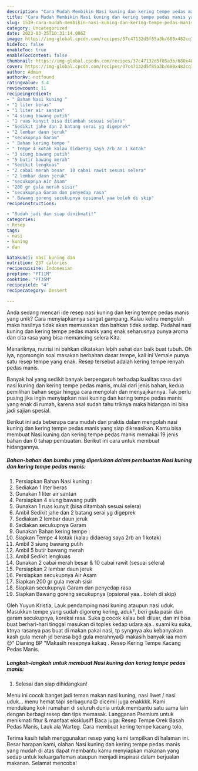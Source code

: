 ```yaml
---
description: "Cara Mudah Membikin Nasi kuning dan kering tempe pedas manis yang Lezat"
title: "Cara Mudah Membikin Nasi kuning dan kering tempe pedas manis yang Lezat"
slug: 1539-cara-mudah-membikin-nasi-kuning-dan-kering-tempe-pedas-manis-yang-lezat
category: Uncategorized
date: 2023-03-25T10:31:14.086Z
image: https://img-global.cpcdn.com/recipes/37c47132d5f85a3b/680x482cq70/nasi-kuning-dan-kering-tempe-pedas-manis-foto-resep-utama.jpg
hideToc: false
enableToc: true
enableTocContent: false
thumbnail: https://img-global.cpcdn.com/recipes/37c47132d5f85a3b/680x482cq70/nasi-kuning-dan-kering-tempe-pedas-manis-foto-resep-utama.jpg
cover: https://img-global.cpcdn.com/recipes/37c47132d5f85a3b/680x482cq70/nasi-kuning-dan-kering-tempe-pedas-manis-foto-resep-utama.jpg
author: Admin
authorAv: notfound
ratingvalue: 3.4
reviewcount: 11
recipeingredient:
- " Bahan Nasi kuning "
- "1 liter beras"
- "1 liter air santan"
- "4 siung bawang putih"
- "1 ruas kunyit bisa ditambah sesuai selera"
- "Sedikit jahe dan 2 batang serai yg digeprek"
- "2 lembar daun jeruk"
- "secukupnya Garam"
- " Bahan kering tempe "
- " Tempe 4 kotak kalau didaerag saya 2rb an 1 kotak"
- "3 siung bawang putih"
- "5 butir bawang merah"
- "Sedikit lengkuas"
- "2 cabai merah besar  10 cabai rawit sesuai selera"
- "2 lembar daun jeruk"
- "secukupnya Air Asam"
- "200 gr gula merah sisir"
- "secukupnya Garam dan penyedap rasa"
- " Bawang goreng secukupnya opsional yaa boleh di skip"
recipeinstructions:

- "Sudah jadi dan siap dinikmati!"
categories:
- Resep
tags:
- nasi
- kuning
- dan

katakunci: nasi kuning dan 
nutrition: 237 calories
recipecuisine: Indonesian
preptime: "PT11M"
cooktime: "PT35M"
recipeyield: "4"
recipecategory: Dessert

---
```





Anda sedang mencari ide resep nasi kuning dan kering tempe pedas manis yang unik? Cara menyiapkannya sangat gampang. Kalau keliru mengolah maka hasilnya tidak akan memuaskan dan bahkan tidak sedap. Padahal nasi kuning dan kering tempe pedas manis yang enak seharusnya punya aroma dan cita rasa yang bisa memancing selera Kita.





Menariknya, nutrisi ini bahkan dikatakan lebih sehat dan baik buat tubuh. Oh iya, ngomongin soal masakan berbahan dasar tempe, kali ini Vemale punya satu resep tempe yang enak. Resep tersebut adalah kering tempe renyah pedas manis.

Banyak hal yang sedikit banyak berpengaruh terhadap kualitas rasa dari nasi kuning dan kering tempe pedas manis, mulai dari jenis bahan, kedua pemilihan bahan segar hingga cara mengolah dan menyajikannya. Tak perlu pusing jika ingin menyiapkan nasi kuning dan kering tempe pedas manis yang enak di rumah, karena asal sudah tahu triknya maka hidangan ini bisa jadi sajian spesial.






Berikut ini ada beberapa cara mudah dan praktis dalam mengolah nasi kuning dan kering tempe pedas manis yang siap dikreasikan. Kamu bisa membuat Nasi kuning dan kering tempe pedas manis memakai 19 jenis bahan dan 0 tahap pembuatan. Berikut ini cara untuk membuat hidangannya.

<!--inarticleads1-->

##### Bahan-bahan dan bumbu yang diperlukan dalam pembuatan Nasi kuning dan kering tempe pedas manis:

1. Persiapkan  Bahan Nasi kuning :
1. Sediakan 1 liter beras
1. Gunakan 1 liter air santan
1. Persiapkan 4 siung bawang putih
1. Gunakan 1 ruas kunyit (bisa ditambah sesuai selera)
1. Ambil Sedikit jahe dan 2 batang serai yg digeprek
1. Sediakan 2 lembar daun jeruk
1. Sediakan secukupnya Garam
1. Gunakan  Bahan kering tempe :
1. Siapkan  Tempe 4 kotak (kalau didaerag saya 2rb an 1 kotak)
1. Ambil 3 siung bawang putih
1. Ambil 5 butir bawang merah
1. Ambil Sedikit lengkuas
1. Gunakan 2 cabai merah besar &amp; 10 cabai rawit (sesuai selera)
1. Persiapkan 2 lembar daun jeruk
1. Persiapkan secukupnya Air Asam
1. Siapkan 200 gr gula merah sisir
1. Siapkan secukupnya Garam dan penyedap rasa
1. Siapkan  Bawang goreng secukupnya (opsional yaa.. boleh di skip)


Oleh Yuyun Kristia, Lauk pendamping nasi kuning ataupun nasi uduk. Masukkan tempe yang sudah digoreng kering, aduk², beri gula pasir dan garam secukupnya, koreksi rasa. Suka g cocok kalau beli diluar, dan ini bisa buat berhari-hari tinggal masukan di toples kedap udara aja.. suami ku suka, ktnya rasanya pas buat di makan pakai nasi, tp syngnya aku kebanyakan kash gula merah jd berasa bgd gula merahnya😆 makasih banyak iaa mom 😊&#34; Dianing BP &#34;Makasih resepnya kakaq . Resep Kering Tempe Kacang Pedas Manis. 

<!--inarticleads2-->

##### Langkah-langkah untuk membuat Nasi kuning dan kering tempe pedas manis:


1. Selesai dan siap dihidangkan!

Menu ini cocok banget jadi teman makan nasi kuning, nasi liwet / nasi uduk… menu hemat tapi serbaguna😍 dicemil juga enakkkk. Kami mendukung koki rumahan di seluruh dunia untuk membantu satu sama lain dengan berbagi resep dan tips memasak. Langganan Premium untuk menikmati fitur &amp; manfaat eksklusif! Baca juga: Resep Tempe Orek Basah Pedas Manis, Lauk ala Warteg. Cara membuat kering tempe kacang tolo. 

Terima kasih telah menggunakan resep yang kami tampilkan di halaman ini. Besar harapan kami, olahan Nasi kuning dan kering tempe pedas manis yang mudah di atas dapat membantu kamu menyiapkan makanan yang sedap untuk keluarga/teman ataupun menjadi inspirasi dalam berjualan makanan. Selamat mencoba!

